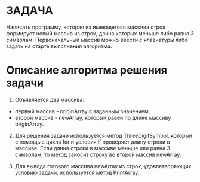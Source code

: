 # **ЗАДАЧА**

Написать программу, которая из имеющегося массива строк формирует новый массив из строк, 
длина которых меньше либо равна 3 символам. Первоначальный массив можно ввести с клавиатуры 
либо задать на старте выполнения алгоритма.

# **Описание алгоритма решения задачи**

1. Объявляется два массива: 

- первый массив - originArray с заданным значением;
- второй массив - newArray, который равен по длине массиву originArray. 

2. Для решения задачи используется метод ThreeDigitSymbol, который с помощью цикла for и условия if проверяет длину строки в массиве. Если длина строки в массиве меньше или равна 3 символам, то метод заносит строку во второй массив newArray. 

3. Для вывода готового массива newArray из строк, удовлетворяющих условию задачи, используется метод PrintArray.